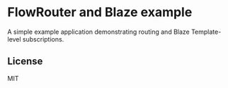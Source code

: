 # FlowRouter and Blaze example

A simple example application demonstrating routing and Blaze Template-level subscriptions.

## License

MIT
